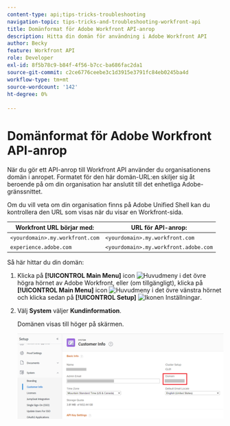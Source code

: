 ```yaml
---
content-type: api;tips-tricks-troubleshooting
navigation-topic: tips-tricks-and-troubleshooting-workfront-api
title: Domänformat för Adobe Workfront API-anrop
description: Hitta din domän för användning i Adobe Workfront API
author: Becky
feature: Workfront API
role: Developer
exl-id: 8f5b78c9-b84f-4f56-b7cc-ba686fac2da1
source-git-commit: c2ce6776ceebe3c1d3915e3791fc84eb0245ba4d
workflow-type: tm+mt
source-wordcount: '142'
ht-degree: 0%

---
```


# Domänformat för Adobe Workfront API-anrop

När du gör ett API-anrop till Workfront API använder du organisationens domän i anropet. Formatet för den här domän-URL:en skiljer sig åt beroende på om din organisation har anslutit till det enhetliga Adobe-gränssnittet.

Om du vill veta om din organisation finns på Adobe Unified Shell kan du kontrollera den URL som visas när du visar en Workfront-sida.

| Workfront URL börjar med: | URL för API-anrop: |
|---|---|
| `<yourdomain>.my.workfront.com` | `<yourdomain>.my.workfront.com` |
| `experience.adobe.com` | `<yourdomain>.my.workfront.adobe.com` |

Så här hittar du din domän:

1. Klicka på **[!UICONTROL Main Menu]** icon ![Huvudmeny](/help/_includes/assets/main-menu-icon.png) i det övre högra hörnet av Adobe Workfront, eller (om tillgängligt), klicka på **[!UICONTROL Main Menu]** icon ![Huvudmeny](/help/_includes/assets/main-menu-icon-left-nav.png) i det övre vänstra hörnet och klicka sedan på **[!UICONTROL Setup]** ![Ikonen Inställningar](/help/_includes/assets/gear-icon-setup.png).
1. Välj **System** väljer **Kundinformation**.

   Domänen visas till höger på skärmen.

   ![Domän](assets/domain.png)

